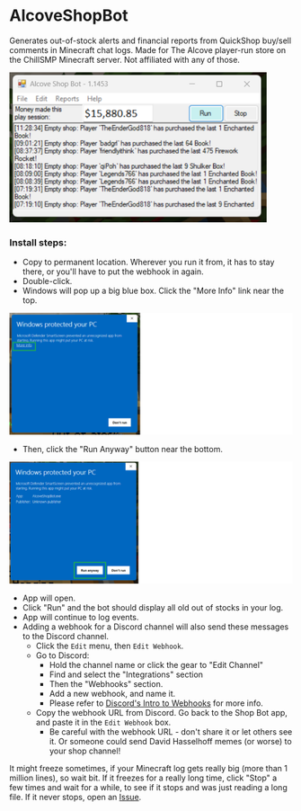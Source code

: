 # AlcoveShopBot
Generates out-of-stock alerts and financial reports from QuickShop buy/sell comments in Minecraft chat logs. Made for The Alcove player-run store on the ChillSMP Minecraft server. Not affiliated with any of those. 

![Screenshot of Alcove Shop Bot](https://github.com/Gilgamech/AlcoveShopBot/blob/main/AlcoveShopBot.png)

### Install steps:

- Copy to permanent location. Wherever you run it from, it has to stay there, or you'll have to put the webhook in again.
- Double-click. 
- Windows will pop up a big blue box. Click the "More Info" link near the top. 

![Windows Protected Your PC screen with More Info link](https://github.com/Gilgamech/AlcoveShopBot/blob/main/MoreInfo.png)

- Then, click the "Run Anyway" button near the bottom. 

![Windows Protected Your PC screen with Run Anyway button](https://github.com/Gilgamech/AlcoveShopBot/blob/main/RunAnyway.png)

- App will open. 
- Click "Run" and the bot should display all old out of stocks in your log. 
- App will continue to log events. 
- Adding a webhook for a Discord channel will also send these messages to the Discord channel. 
  - Click the `Edit` menu, then `Edit Webhook`. 
  - Go to Discord:
    - Hold the channel name or click the gear to "Edit Channel"
    - Find and select the "Integrations" section
    - Then the "Webhooks" section. 
	- Add a new webhook, and name it. 
	- Please refer to [Discord's Intro to Webhooks](https://support.discord.com/hc/en-us/articles/228383668-Intro-to-Webhooks) for more info.
  - Copy the webhook URL from Discord. Go back to the Shop Bot app, and paste it in the `Edit Webhook` box. 
    - Be careful with the webhook URL - don't share it or let others see it. Or someone could send David Hasselhoff memes (or worse) to your shop channel!

It might freeze sometimes, if your Minecraft log gets really big (more than 1 million lines), so wait bit. If it freezes for a really long time, click "Stop" a few times and wait for a while, to see if it stops and was just reading a long file. If it never stops, open an [Issue](https://github.com/Gilgamech/AlcoveShopBot/issues).

